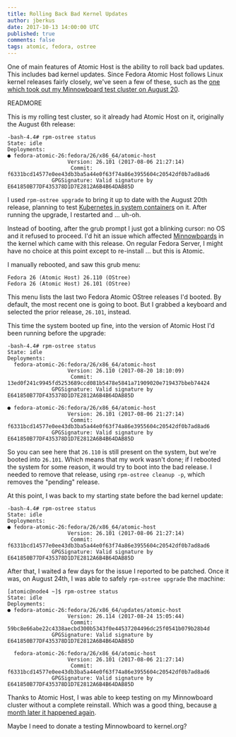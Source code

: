 ```yaml
---
title: Rolling Back Bad Kernel Updates
author: jberkus
date: 2017-10-13 14:00:00 UTC
published: true
comments: false
tags: atomic, fedora, ostree
---
```


One of main features of Atomic Host is the ability to roll back bad updates.  This includes bad kernel updates.  Since Fedora Atomic Host follows Linux kernel releases fairly closely, we've seen a few of these, such as the [one which took out my Minnowboard test cluster on August 20](/blog/2017/09/fedora-atomic-26-120/).

READMORE

This is my rolling test cluster, so it already had Atomic Host on it, originally the August 6th release:

```
-bash-4.4# rpm-ostree status
State: idle
Deployments:
● fedora-atomic-26:fedora/26/x86_64/atomic-host
                   Version: 26.101 (2017-08-06 21:27:14)
                    Commit: f6331bcd14577e0ee43db3ba5a44e0f63f74a86e3955604c20542df0b7ad8ad6
              GPGSignature: Valid signature by E641850B77DF435378D1D7E2812A6B4B64DAB85D
```

I used `rpm-ostree upgrade` to bring it up to date with the August 20th release, planning to test [Kubernetes in system containers](/blog/2017/09/running-kubernetes-on-fedora-atomic-26/) on it.  After running the upgrade, I restarted and ... uh-oh.

Instead of booting, after the grub prompt I just got a blinking cursor: no OS and it refused to proceed.  I'd hit an issue which affected [Minnowboards](https://minnowboard.org/) in the kernel which came with this release. On regular Fedora Server, I might have no choice at this point except to re-install ... but this is Atomic.

I manually rebooted, and saw this grub menu:

```
Fedora 26 (Atomic Host) 26.110 (OStree)
Fedora 26 (Atomic Host) 26.101 (OStree)
```

This menu lists the last two Fedora Atomic OStree releases I'd booted.  By default, the most recent one is going to boot. But I grabbed a keyboard and selected the prior release, `26.101`, instead.

This time the system booted up fine, into the version of Atomic Host I'd been running before the upgrade:

```
-bash-4.4# rpm-ostree status
State: idle
Deployments:
  fedora-atomic-26:fedora/26/x86_64/atomic-host
                   Version: 26.110 (2017-08-20 18:10:09)
                    Commit: 13ed0f241c9945fd5253689ccd081b5478e5841a71909020e719437bbeb74424
              GPGSignature: Valid signature by E641850B77DF435378D1D7E2812A6B4B64DAB85D

● fedora-atomic-26:fedora/26/x86_64/atomic-host
                   Version: 26.101 (2017-08-06 21:27:14)
                    Commit: f6331bcd14577e0ee43db3ba5a44e0f63f74a86e3955604c20542df0b7ad8ad6
              GPGSignature: Valid signature by E641850B77DF435378D1D7E2812A6B4B64DAB85D
```

So you can see here that `26.110` is still present on the system, but we're booted into `26.101`.  Which means that my work wasn't done; if I rebooted the system for some reason, it would try to boot into the bad release.  I needed to remove that release, using `rpm-ostree cleanup -p`, which removes the "pending" release.

At this point, I was back to my starting state before the bad kernel update:

```
-bash-4.4# rpm-ostree status
State: idle
Deployments:
● fedora-atomic-26:fedora/26/x86_64/atomic-host
                   Version: 26.101 (2017-08-06 21:27:14)
                    Commit: f6331bcd14577e0ee43db3ba5a44e0f63f74a86e3955604c20542df0b7ad8ad6
              GPGSignature: Valid signature by E641850B77DF435378D1D7E2812A6B4B64DAB85D
```

After that, I waited a few days for the issue I reported to be patched.  Once it was, on August 24th, I was able to safely `rpm-ostree upgrade` the machine:

```
[atomic@node4 ~]$ rpm-ostree status
State: idle
Deployments:
● fedora-atomic-26:fedora/26/x86_64/updates/atomic-host
                   Version: 26.114 (2017-08-24 15:05:44)
                    Commit: 59bc8e66abe22c4338aecbd300b5343f0e44537204496dc25f0541b079b28b4d
              GPGSignature: Valid signature by E641850B77DF435378D1D7E2812A6B4B64DAB85D

  fedora-atomic-26:fedora/26/x86_64/atomic-host
                   Version: 26.101 (2017-08-06 21:27:14)
                    Commit: f6331bcd14577e0ee43db3ba5a44e0f63f74a86e3955604c20542df0b7ad8ad6
              GPGSignature: Valid signature by E641850B77DF435378D1D7E2812A6B4B64DAB85D
```

Thanks to Atomic Host, I was able to keep testing on my Minnowboard cluster without a complete reinstall.  Which was a good thing, because [a month later it happened again](/blog/2017/10/fedora-atomic-26-oct-5/).

Maybe I need to donate a testing Minnowboard to kernel.org?
